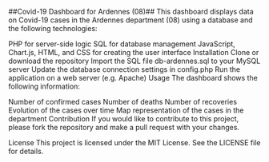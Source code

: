 ##Covid-19 Dashboard for Ardennes (08)##
This dashboard displays data on Covid-19 cases in the Ardennes department (08) using a database and the following technologies:

PHP for server-side logic
SQL for database management
JavaScript, Chart.js, HTML, and CSS for creating the user interface
Installation
Clone or download the repository
Import the SQL file db-ardennes.sql to your MySQL server
Update the database connection settings in config.php
Run the application on a web server (e.g. Apache)
Usage
The dashboard shows the following information:

Number of confirmed cases
Number of deaths
Number of recoveries
Evolution of the cases over time
Map representation of the cases in the department
Contribution
If you would like to contribute to this project, please fork the repository and make a pull request with your changes.

License
This project is licensed under the MIT License. See the LICENSE file for details.
